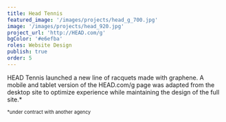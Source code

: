 ```yaml
---
title: Head Tennis
featured_image: '/images/projects/head_g_700.jpg'
image: '/images/projects/head_920.jpg'
project_url: 'http://HEAD.com/g'
bgColor: '#e6efba'
roles: Website Design
publish: true
order: 5
---
```



HEAD Tennis launched a new line of racquets made with graphene. A mobile and tablet version of the HEAD.com/g page was adapted from the desktop site to optimize experience while maintaining the design of the full site.*

<span style="font-size: 80%">*under contract with another agency</span>